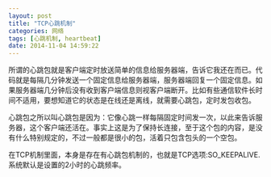 ```yaml
---
layout: post
title: "TCP心跳机制"
categories: 网络
tags: [心跳机制, heartbeat]
date: 2014-11-04 14:59:22
---
```


所谓的心跳包就是客户端定时放送简单的信息给服务器端，告诉它我还在而已。代码就是每隔几分钟发送一个固定信息给服务器端，服务器端回复一个固定信息。如果服务器端几分钟后没有收到客户端信息则视客户端断开。比如有些通信软件长时间不适用，要想知道它的状态是在线还是离线，就需要心跳包，定时发包收包。

心跳包之所以叫心跳包是因为：它像心跳一样每隔固定时间发一次，以此来告诉服务器，这个客户端还活在。事实上这是为了保持长连接，至于这个包的内容，是没有什么特别规定的，不过一般都是很小的包，活着只包含包头的一个空包。

在TCP机制里面，本身是存在有心跳包机制的，也就是TCP选项:SO_KEEPALIVE. 系统默认是设置的2小时的心跳频率。

